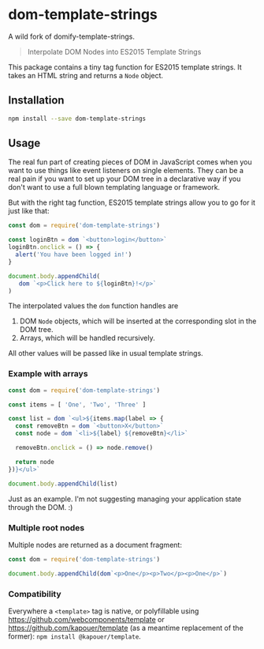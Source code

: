 # dom-template-strings

A wild fork of domify-template-strings.

> Interpolate DOM Nodes into ES2015 Template Strings

This package contains a tiny tag function for ES2015 template strings. It takes an HTML string and returns a `Node` object.

## Installation
```bash
npm install --save dom-template-strings
```

## Usage
The real fun part of creating pieces of DOM in JavaScript comes when you want to use things like event listeners on single elements. They can be a real pain if you want to set up your DOM tree in a declarative way if you don't want to use a full blown templating language or framework.

But with the right tag function, ES2015 template strings allow you to go for it just like that:

```javascript
const dom = require('dom-template-strings')

const loginBtn = dom `<button>login</button>`
loginBtn.onclick = () => {
  alert('You have been logged in!')
}

document.body.appendChild(
   dom `<p>Click here to ${loginBtn}!</p>`
)
```

The interpolated values the `dom` function handles are

1. DOM `Node` objects, which will be inserted at the corresponding slot in the DOM tree.
2. Arrays, which will be handled recursively.

All other values will be passed like in usual template strings.

### Example with arrays

```javascript
const dom = require('dom-template-strings')

const items = [ 'One', 'Two', 'Three' ]

const list = dom `<ul>${items.map(label => {
  const removeBtn = dom `<button>X</button>`
  const node = dom `<li>${label} ${removeBtn}</li>`

  removeBtn.onclick = () => node.remove()

  return node
})}</ul>`

document.body.appendChild(list)
```

Just as an example. I'm not suggesting managing your application state through the DOM. :)

### Multiple root nodes

Multiple nodes are returned as a document fragment:

```javascript
const dom = require('dom-template-strings')

document.body.appendChild(dom`<p>One</p><p>Two</p><p>One</p>`)
```

### Compatibility

Everywhere a `<template>` tag is native, or polyfillable using
https://github.com/webcomponents/template
or
https://github.com/kapouer/template (as a meantime replacement of the former):
`npm install @kapouer/template`.

